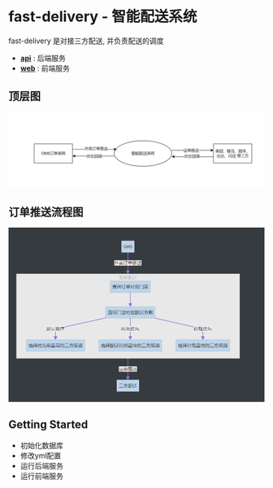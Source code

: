 # fast-delivery - 智能配送系统

fast-delivery 是对接三方配送, 并负责配送的调度

* [**api**](https://github.com/eeaters/fast-delivery/tree/master/api) :
后端服务
* [**web**](https://github.com/eeaters/fast-delivery/tree/master/web) : 
前端服务

## 顶层图

![顶层图](doc/img/顶层图.jpg)

## 订单推送流程图

![创建订单](doc/img/创建订单.jpg)

## Getting Started

- 初始化数据库
- 修改yml配置
- 运行后端服务
- 运行前端服务
